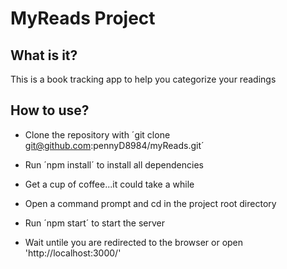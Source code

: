 # MyReads Project
## What is it?  
This is a book tracking app to help you categorize your readings

## How to use?  
* Clone the repository with
´git clone git@github.com:pennyD8984/myReads.git´

* Run ´npm install´ to install all dependencies
* Get a cup of coffee...it could take a while
* Open a command prompt and cd in the project root directory  
* Run ´npm start´ to start the server
* Wait untile you are redirected to the browser or open 'http://localhost:3000/'